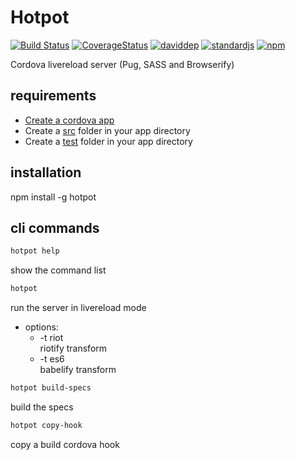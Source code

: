 # Hotpot

[![Build Status][build-image]][build-url]
[![CoverageStatus][coverage-image]][coverage-url]
[![daviddep][david-dep-image]][david-dep-url]
[![standardjs][standardjs-image]][standardjs-url]
[![npm][npm-image]][npm-url]

[build-url]: https://travis-ci.org/benitogf/hotpot
[build-image]: https://img.shields.io/travis/benitogf/hotpot/master.svg?style=flat-square
[coverage-image]: https://coveralls.io/repos/github/benitogf/hotpot/badge.svg?branch=master
[coverage-url]: https://coveralls.io/github/benitogf/hotpot?branch=master
[david-dep-image]: https://david-dm.org/benitogf/hotpot.svg
[david-dep-url]: https://david-dm.org/benitogf/hotpot/master
[standardjs-image]: https://img.shields.io/badge/code%20style-standard-brightgreen.svg?style=flat-square
[standardjs-url]: http://standardjs.com/
[npm-image]: https://img.shields.io/npm/v/hotpot.svg?style=flat-square
[npm-url]: https://www.npmjs.com/package/hotpot
Cordova livereload server (Pug, SASS and Browserify)

## requirements

- [Create a cordova app](http://cordova.apache.org/#getstarted)
- Create a [src](https://github.com/benitogf/hotpot/tree/master/client/src) folder in your app directory
- Create a [test](https://github.com/benitogf/hotpot/tree/master/client/test) folder in your app directory

## installation

npm install -g hotpot

## cli commands

```bash
hotpot help
```
show the command list

```bash
hotpot
```
run the server in livereload mode
 - options:
   - -t riot  
      riotify transform
   - -t es6  
      babelify transform      

```bash
hotpot build-specs
```
build the specs

```bash
hotpot copy-hook
```
copy a build cordova hook

